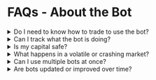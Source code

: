 # FAQs - About the Bot

<details>

<summary>Do I need to know how to trade to use the bot?</summary>

No. The bot is designed for users of all experience levels. Once you purchase your license and deposit capital, it runs autonomously with no need for manual trading.

</details>

<details>

<summary>Can I track what the bot is doing?</summary>

Yes. You have full access to trading logs, performance charts, and profit summaries via your dashboard.

</details>

<details>

<summary>Is my capital safe?</summary>

Your funds remain in your non-custodial wallet and are only accessed by the bot during active trading. Capital is subject to a 30-day lock to protect against impulsive withdrawals and ensure strategy integrity.

</details>

<details>

<summary>What happens in a volatile or crashing market?</summary>

The bot’s built-in risk parameters (like dynamic stop-loss and smart exit) are designed to reduce exposure and minimize losses during unpredictable conditions.

</details>

<details>

<summary>Can I use multiple bots at once?</summary>

Yes. Higher-tier users (Advanced and above) can activate multiple bots or customize them based on trading goals.

</details>

<details>

<summary>Are bots updated or improved over time?</summary>

Absolutely. Zionix Global continuously evolves its AI models. Users in Advanced, Elite, and VIP tiers receive early access to new bot versions and exclusive strategies.

</details>
